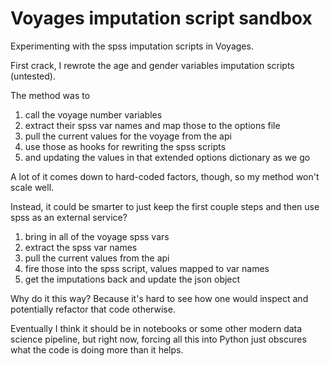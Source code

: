 # Voyages imputation script sandbox

Experimenting with the spss imputation scripts in Voyages.

First crack, I rewrote the age and gender variables imputation scripts (untested).

The method was to

1. call the voyage number variables
1. extract their spss var names and map those to the options file
1. pull the current values for the voyage from the api
1. use those as hooks for rewriting the spss scripts
1. and updating the values in that extended options dictionary as we go

A lot of it comes down to hard-coded factors, though, so my method won't scale well.

Instead, it could be smarter to just keep the first couple steps and then use spss as an external service?

1. bring in all of the voyage spss vars
1. extract the spss var names
1. pull the current values from the api
1. fire those into the spss script, values mapped to var names
1. get the imputations back and update the json object

Why do it this way? Because it's hard to see how one would inspect and potentially refactor that code otherwise.

Eventually I think it should be in notebooks or some other modern data science pipeline, but right now, forcing all this into Python just obscures what the code is doing more than it helps.